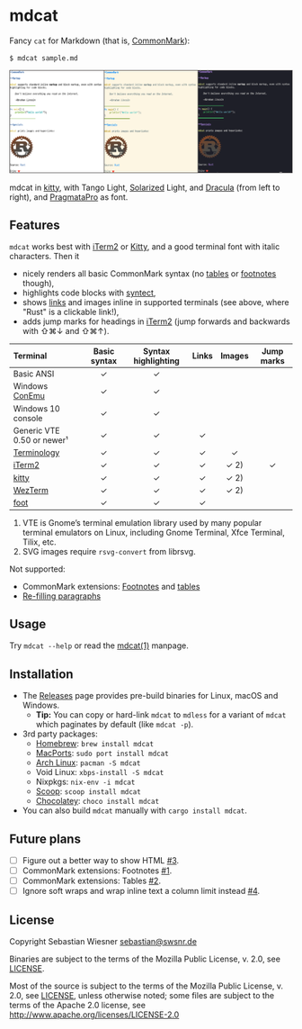 # mdcat

Fancy `cat` for Markdown (that is, [CommonMark][]):

```
$ mdcat sample.md
```

![mdcat showcase with different colour themes][sxs]

mdcat in [kitty], with Tango Light, [Solarized] Light, and [Dracula] (from left to
right), and [PragmataPro] as font.

[CommonMark]: http://commonmark.org
[Solarized]: http://ethanschoonover.com/solarized
[dracula]: https://draculatheme.com/iterm/
[kitty]: https://sw.kovidgoyal.net/kitty/index.html
[PragmataPro]: https://www.fsd.it/shop/fonts/pragmatapro/
[sxs]: ./screenshots/side-by-side.png

## Features

`mdcat` works best with [iTerm2] or [Kitty], and a good terminal font with italic characters.
Then it

* nicely renders all basic CommonMark syntax (no [tables][#2] or [footnotes][#1] though),
* highlights code blocks with [syntect],
* shows [links][osc8] and images inline in supported terminals (see above, where "Rust" is a clickable link!),
* adds jump marks for headings in [iTerm2] (jump forwards and backwards with <key>⇧⌘↓</key> and <key>⇧⌘↑</key>).

| Terminal                   |  Basic syntax | Syntax highlighting | Links | Images | Jump marks |
| :------------------------- | :-----------: | :-----------------: | :---: | :----: | :--------: |
| Basic ANSI                 | ✓             | ✓                   |       |        |            |
| Windows [ConEmu][]         | ✓             | ✓                   |       |        |            |
| Windows 10 console         | ✓             | ✓                   |       |        |            |
| Generic VTE 0.50 or newer¹ | ✓             | ✓                   | ✓     |        |            |
| [Terminology][]            | ✓             | ✓                   | ✓     | ✓      |            |
| [iTerm2][]                 | ✓             | ✓                   | ✓     | ✓ 2)   | ✓          |
| [kitty][]                  | ✓             | ✓                   | ✓     | ✓ 2)   |            |
| [WezTerm][]                | ✓             | ✓                   | ✓     | ✓ 2)   |            |
| [foot][]                   | ✓             | ✓                   | ✓     |        |            |

1) VTE is Gnome’s terminal emulation library used by many popular terminal emulators on Linux, including Gnome Terminal, Xfce Terminal, Tilix, etc.
2) SVG images require `rsvg-convert` from librsvg.

Not supported:

* CommonMark extensions: [Footnotes][#1] and [tables][#2]
* [Re-filling paragraphs][#4]

[syntect]: https://github.com/trishume/syntect
[osc8]: https://gist.github.com/egmontkob/eb114294efbcd5adb1944c9f3cb5feda
[Terminology]: http://terminolo.gy
[ConEmu]: https://conemu.github.io
[iterm2]: https://www.iterm2.com
[WezTerm]: https://wezfurlong.org/wezterm/
[foot]: https://codeberg.org/dnkl/foot/

## Usage

Try `mdcat --help` or read the [mdcat(1)](./mdcat.1.adoc) manpage.

## Installation

* The [Releases] page provides pre-build binaries for Linux, macOS and Windows.
    * **Tip:** You can copy or hard-link `mdcat` to `mdless` for a variant of `mdcat` which paginates by default (like `mdcat -p`).
* 3rd party packages:
    * [Homebrew]: `brew install mdcat`
    * [MacPorts]: `sudo port install mdcat`
    * [Arch Linux]: `pacman -S mdcat`
    * Void Linux: `xbps-install -S mdcat`
    * Nixpkgs: `nix-env -i mdcat`
    * [Scoop]: `scoop install mdcat`
    * [Chocolatey]: `choco install mdcat`
* You can also build `mdcat` manually with `cargo install mdcat`.

[Releases]: https://codeberg.org/flausch/mdcat/releases
[Homebrew]: https://brew.sh
[MacPorts]: https://www.macports.org
[Arch Linux]: https://www.archlinux.org/packages/community/x86_64/mdcat/
[scoop]: https://github.com/lukesampson/scoop
[chocolatey]: https://github.com/chocolatey

## Future plans

- [ ] Figure out a better way to show HTML [#3].
- [ ] CommonMark extensions: Footnotes [#1].
- [ ] CommonMark extensions: Tables [#2].
- [ ] Ignore soft wraps and wrap inline text a column limit instead [#4].

[#1]: https://codeberg.org/flausch/mdcat/issues/1
[#2]: https://codeberg.org/flausch/mdcat/issues/2
[#3]: https://codeberg.org/flausch/mdcat/issues/3
[#4]: https://codeberg.org/flausch/mdcat/issues/4

## License

Copyright Sebastian Wiesner <sebastian@swsnr.de>

Binaries are subject to the terms of the Mozilla Public
License, v. 2.0, see [LICENSE](LICENSE).

Most of the source is subject to the terms of the Mozilla Public
License, v. 2.0, see [LICENSE](LICENSE), unless otherwise noted;
some files are subject to the terms of the Apache 2.0 license,
see <http://www.apache.org/licenses/LICENSE-2.0>
